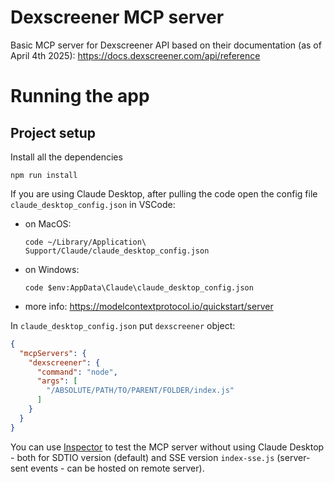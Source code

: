# Dexscreener MCP server

Basic MCP server for Dexscreener API based on their documentation (as of April 4th 2025): https://docs.dexscreener.com/api/reference

# Running the app

## Project setup

Install all the dependencies
```
npm run install
```

If you are using Claude Desktop, after pulling the code open the config file `claude_desktop_config.json` in VSCode:
- on MacOS:

  ```code ~/Library/Application\ Support/Claude/claude_desktop_config.json```

- on Windows:

  ```code $env:AppData\Claude\claude_desktop_config.json```
- more info: https://modelcontextprotocol.io/quickstart/server

In `claude_desktop_config.json` put `dexscreener` object:
```json
{
  "mcpServers": {
    "dexscreener": {
      "command": "node",
      "args": [
        "/ABSOLUTE/PATH/TO/PARENT/FOLDER/index.js"
      ]
    }
  }
}

```

You can use [Inspector](https://modelcontextprotocol.io/docs/tools/inspector) to test the MCP server without using Claude Desktop - both for SDTIO version (default) and SSE version `index-sse.js` (server-sent events - can be hosted on remote server).